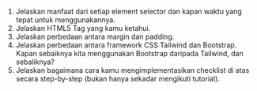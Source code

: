 1. Jelaskan manfaat dari setiap element selector dan kapan waktu yang tepat untuk menggunakannya.
2. Jelaskan HTML5 Tag yang kamu ketahui.
3. Jelaskan perbedaan antara margin dan padding.
4. Jelaskan perbedaan antara framework CSS Tailwind dan Bootstrap. Kapan sebaiknya kita menggunakan Bootstrap daripada Tailwind, dan sebaliknya?
5. Jelaskan bagaimana cara kamu mengimplementasikan checklist di atas secara step-by-step (bukan hanya sekadar mengikuti tutorial).
